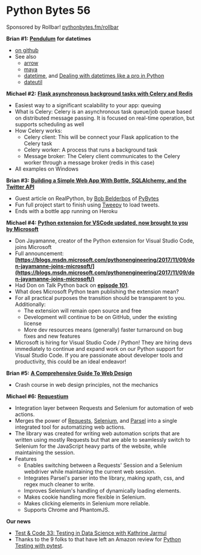 # Python Bytes 56
Sponsored by Rollbar! [pythonbytes.fm/rollbar](https://pythonbytes.fm/rollbar)

**Brian #1:** [**Pendulum**](https://pendulum.eustace.io/) **for datetimes**

- [on github](https://github.com/sdispater/pendulum)
- See also
  - [arrow](http://arrow.readthedocs.io/en/latest/)
  - [maya](https://github.com/kennethreitz/maya)
  - [datetime](https://docs.python.org/3/library/datetime.html), and [Dealing with datetimes like a pro in Python](https://codeburst.io/dealing-with-datetimes-like-a-pro-in-python-fb3ac0feb94b)
  - [dateutil](https://dateutil.readthedocs.io/en/stable/)

**Michael #2:** [**Flask asynchronous background tasks with Celery and Redis**](http://allynh.com/blog/flask-asynchronous-background-tasks-with-celery-and-redis/)

- Easiest way to a significant scalability to your app: queuing
- What is Celery: Celery is an asynchronous task queue/job queue based on distributed message passing. It is focused on real-time operation, but supports scheduling as well
- How Celery works:
  - Celery client: This will be connect your Flask application to the Celery task
  - Celery worker: A process that runs a background task
  - Message broker: The Celery client communicates to the Celery worker through a message broker (redis in this case)
- All examples on Windows 

**Brian #3:** [**Building a Simple Web App With Bottle, SQLAlchemy, and the Twitter API**](https://realpython.com/blog/python/building-a-simple-web-app-with-bottle-sqlalchemy-twitter-api/)

- Guest article on RealPython, by [Bob Belderbos](https://twitter.com/bbelderbos) of [PyBytes](https://twitter.com/PyBytes)
- Fun full project start to finish using [Tweepy](https://github.com/tweepy/tweepy) to load tweets.
- Ends with a bottle app running on Heroku

**Michael #4:** [**Python extension for VSCode updated, now brought to you by Microsoft**](https://www.reddit.com/r/vscode/comments/7burdg/python_extension_for_vscode_updated_now_brought/)

- Don Jayamanne, creator of the Python extension for Visual Studio Code, joins Microsoft
- Full announcement: **[https://blogs.msdn.microsoft.com/pythonengineering/2017/11/09/don-jayamanne-joins-microsoft/](https://blogs.msdn.microsoft.com/pythonengineering/2017/11/09/don-jayamanne-joins-microsoft/)**
- Had Don on Talk Python back on [**episode 101**](https://talkpython.fm/episodes/show/101/adding-a-full-featured-python-environment-to-visual-studio-code).
- What does Microsoft Python team publishing the extension mean?
- For all practical purposes the transition should be transparent to you. Additionally:
  - The extension will remain open source and free
  - Development will continue to be on GitHub, under the existing license
  - More dev resources means (generally) faster turnaround on bug fixes and new features
- Microsoft is hiring for Visual Studio Code / Python! They are hiring devs immediately to continue and expand work on our Python support for Visual Studio Code. If you are passionate about developer tools and productivity, this could be an ideal endeavor!

**Brian #5:** [**A Comprehensive Guide To Web Design**](https://www.smashingmagazine.com/2017/11/comprehensive-guide-web-design/)

- Crash course in web design principles, not the mechanics

**Michael #6:** [**Requestium**](https://github.com/tryolabs/requestium)

- Integration layer between Requests and Selenium for automation of web actions.
- Merges the power of [Requests](https://github.com/requests/requests), [Selenium](https://github.com/SeleniumHQ/selenium), and [Parsel](https://github.com/scrapy/parsel) into a single integrated tool for automatizing web actions.
- The library was created for writing web automation scripts that are written using mostly Requests but that are able to seamlessly switch to Selenium for the JavaScript heavy parts of the website, while maintaining the session.
- Features
  - Enables switching between a Requests' Session and a Selenium webdriver while maintaining the current web session.
  - Integrates Parsel's parser into the library, making xpath, css, and regex much cleaner to write.
  - Improves Selenium's handling of dynamically loading elements.
  - Makes cookie handling more flexible in Selenium.
  - Makes clicking elements in Selenium more reliable.
  - Supports Chrome and PhantomJS.

**Our news**

- [Test & Code 33: Testing in Data Science with Kathrine Jarmul](http://testandcode.com/33)
- Thanks to the 9 folks to that have left an Amazon review for [Python Testing with pytest](https://www.amazon.com/Python-Testing-pytest-Effective-Scalable/dp/1680502409#customerReviews). 

